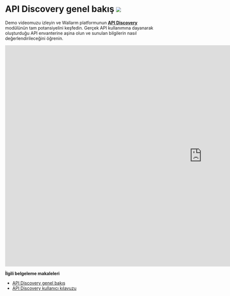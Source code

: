 # API Discovery genel bakış <a href="../about-wallarm/subscription-plans/#subscription-plans"><img src="../../images/api-security-tag.svg" style="border: none;"></a>

Demo videomuzu izleyin ve Wallarm platformunun [**API Discovery**](../about-wallarm/api-discovery.md) modülünün tam potansiyelini keşfedin. Gerçek API kullanımına dayanarak oluşturduğu API envanterine aşina olun ve sunulan bilgilerin nasıl değerlendirileceğini öğrenin.

<div class="video-wrapper">
  <iframe width="1280" height="720" src="https://www.youtube.com/embed/0bRHVtpWkJ8" frameborder="0" allow="accelerometer; autoplay; encrypted-media; gyroscope; picture-in-picture" allowfullscreen></iframe>
</div>

**İlgili belgeleme makaleleri**

* [API Discovery genel bakış](../about-wallarm/api-discovery.md)
* [API Discovery kullanıcı kılavuzu](../user-guides/api-discovery.md)

